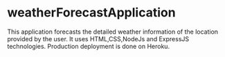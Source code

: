 # weatherForecastApplication
This application forecasts the detailed weather information of the location provided by the user. It uses HTML,CSS,NodeJs and ExpressJS technologies.
Production deployment is done on Heroku.
